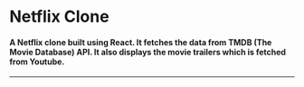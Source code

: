 # Netflix Clone
####  A Netflix clone built using React. It fetches the data from TMDB (The Movie Database) API. It also displays the movie trailers which is fetched from Youtube.
---


